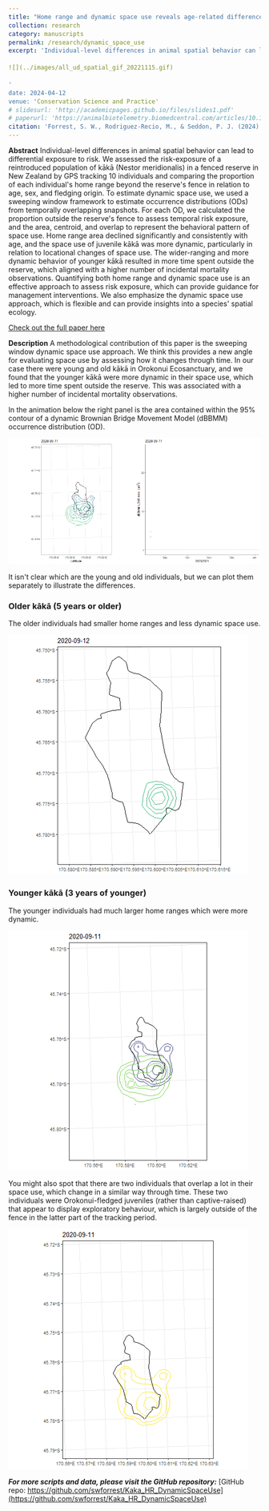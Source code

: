 ```yaml
---
title: "Home range and dynamic space use reveals age-related differences in risk exposure for reintroduced parrots"
collection: research
category: manuscripts
permalink: /research/dynamic_space_use
excerpt: 'Individual-level differences in animal spatial behavior can lead to differential exposure to risk. We assessed the risk-exposure of a reintroduced population of kākā (Nestor meridionalis) in a fenced reserve in New Zealand by GPS tracking 10 individuals and comparing the proportion of each individual's home range beyond the reserve's fence in relation to age, sex, and fledging origin. To estimate dynamic space use, we used a sweeping window framework to estimate occurrence distributions (ODs) from temporally overlapping snapshots. For each OD, we calculated the proportion outside the reserve's fence to assess temporal risk exposure, and the area, centroid, and overlap to represent the behavioral pattern of space use. Home range area declined significantly and consistently with age, and the space use of juvenile kākā was more dynamic, particularly in relation to locational changes of space use. The wider-ranging and more dynamic behavior of younger kākā resulted in more time spent outside the reserve, which aligned with a higher number of incidental mortality observations. Quantifying both home range and dynamic space use is an effective approach to assess risk exposure, which can provide guidance for management interventions. We also emphasize the dynamic space use approach, which is flexible and can provide insights into a species' spatial ecology.

![](../images/all_ud_spatial_gif_20221115.gif)

'
date: 2024-04-12
venue: 'Conservation Science and Practice'
# slidesurl: 'http://academicpages.github.io/files/slides1.pdf'
# paperurl: 'https://animalbiotelemetry.biomedcentral.com/articles/10.1186/s40317-022-00289-9'
citation: 'Forrest, S. W., Rodriguez-Recio, M., & Seddon, P. J. (2024). Home range and dynamic space use reveals age-related differences in risk exposure for reintroduced parrots. Conservation Science and Practice, e13119. https://doi.org/10.1111/csp2.13119'
---
```


**Abstract**
Individual-level differences in animal spatial behavior can lead to differential exposure to risk. We assessed the risk-exposure of a reintroduced population of kākā (Nestor meridionalis) in a fenced reserve in New Zealand by GPS tracking 10 individuals and comparing the proportion of each individual's home range beyond the reserve's fence in relation to age, sex, and fledging origin. To estimate dynamic space use, we used a sweeping window framework to estimate occurrence distributions (ODs) from temporally overlapping snapshots. For each OD, we calculated the proportion outside the reserve's fence to assess temporal risk exposure, and the area, centroid, and overlap to represent the behavioral pattern of space use. Home range area declined significantly and consistently with age, and the space use of juvenile kākā was more dynamic, particularly in relation to locational changes of space use. The wider-ranging and more dynamic behavior of younger kākā resulted in more time spent outside the reserve, which aligned with a higher number of incidental mortality observations. Quantifying both home range and dynamic space use is an effective approach to assess risk exposure, which can provide guidance for management interventions. We also emphasize the dynamic space use approach, which is flexible and can provide insights into a species' spatial ecology.

[Check out the full paper here](https://conbio.onlinelibrary.wiley.com/doi/10.1111/csp2.13119)

**Description**
A methodological contribution of this paper is the sweeping window dynamic space use approach. We think this provides a new angle for evaluating space use by assessing how it changes through time. In our case there were young and old kākā in Orokonui Ecosanctuary, and we found that the younger kākā were more dynamic in their space use, which led to more time spent outside the reserve. This was associated with a higher number of incidental mortality observations.

In the animation below the right panel is the area contained within the 95% contour of a dynamic Brownian Bridge Movement Model (dBBMM) occurrence distribution (OD). 

![](..\images\all_ud_spatial_gif_20221115.gif)

It isn't clear which are the young and old individuals, but we can plot them separately to illustrate the differences.

### Older kākā (5 years or older)

The older individuals had smaller home ranges and less dynamic space use.

![](..\images\old_ud_viridis_gif_20221110.gif)

### Younger kākā (3 years of younger)

The younger individuals had much larger home ranges which were more dynamic.

![](..\images\young_ud_viridis_gif_20221110.gif)

You might also spot that there are two individuals that overlap a lot in their space use, which change in a similar way through time. These two individuals were Orokonui-fledged juveniles (rather than captive-raised) that appear to display exploratory behaviour, which is largely outside of the fence in the latter part of the tracking period.

![](..\images\t05_t08_ud_viridis_gif_20221110.gif)


***For more scripts and data, please visit the GitHub repository:***
[GitHub repo: https://github.com/swforrest/Kaka_HR_DynamicSpaceUse](https://github.com/swforrest/Kaka_HR_DynamicSpaceUse)
